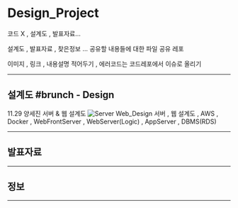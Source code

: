 # Design_Project
코드 X , 설계도 , 발표자료...<p>
<span> 설계도 , 발표자료 , 찾은정보 ... 공유할 내용들에 대한 파일 공유 레포</span><p>
<span> 이미지 , 링크 , 내용설명 적어두기 , 에러코드는 코드레포에서 이슈로 올리기</span>
<hr>

<h2>설계도 #brunch - Design</h2> 

<p>

<span>11.29 양세진 서버 & 웹 설계도</span>
![Server Web_Design](https://user-images.githubusercontent.com/76008226/204424765-3cba3cde-4ef5-4043-9c99-51335cd0410f.png)
<span>서버 , 웹 설계도 , AWS , Docker , WebFrontServer , WebServer(Logic) , AppServer , DBMS(RDS) </span>

</p>

<hr>
<h2>발표자료</h2>

<hr>
<h2>정보</h2>

<hr>
